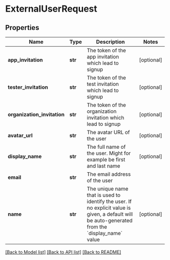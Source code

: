 # ExternalUserRequest

## Properties
Name | Type | Description | Notes
------------ | ------------- | ------------- | -------------
**app_invitation** | **str** | The token of the app invitation which lead to signup | [optional] 
**tester_invitation** | **str** | The token of the test invitation which lead to signup | [optional] 
**organization_invitation** | **str** | The token of the organization invitation which lead to signup | [optional] 
**avatar_url** | **str** | The avatar URL of the user | [optional] 
**display_name** | **str** | The full name of the user. Might for example be first and last name | [optional] 
**email** | **str** | The email address of the user | 
**name** | **str** | The unique name that is used to identify the user. If no explicit value is given, a default will be auto-generated from the &#x60;display_name&#x60; value | [optional] 

[[Back to Model list]](../README.md#documentation-for-models) [[Back to API list]](../README.md#documentation-for-api-endpoints) [[Back to README]](../README.md)

